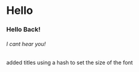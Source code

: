 # Hello
### Hello Back!
######  I cant hear you!






added titles using a hash to set the size of the font
